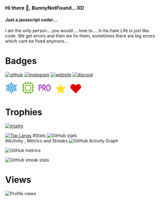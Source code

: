 ### Hi there 👋, BunnyNotFound...XD
#### Just a javascript coder...
I am the only person....you would.... love to.....h-ha-hate
Life is just like code. We get errors and then we fix them, sometimes there are big errors which cant be fixed anymore... 

# Badges
[<img src='https://cdn.jsdelivr.net/npm/simple-icons@3.0.1/icons/github.svg' alt='github' height='40'>](https://github.com/BunnyNotFoundXD)  [<img src='https://cdn.jsdelivr.net/npm/simple-icons@3.0.1/icons/instagram.svg' alt='instagram' height='40'>](https://www.instagram.com/bunnynotfoundxd/)  [<img src='https://cdn.jsdelivr.net/npm/simple-icons@3.0.1/icons/icloud.svg' alt='website' height='40'>](notbunny.me)  [<img src='https://cdn.jsdelivr.net/npm/simple-icons@3.0.1/icons/discord.svg' alt='discord' height='40'>](NotBunnyXD#8010)  

<a href='https://archiveprogram.github.com/'><img src='https://raw.githubusercontent.com/acervenky/animated-github-badges/master/assets/acbadge.gif' width='40' height='40'></a> <a href='https://docs.github.com/en/developers'><img src='https://raw.githubusercontent.com/acervenky/animated-github-badges/master/assets/devbadge.gif' width='40' height='40'></a> <a href='https://github.com/pricing'><img src='https://raw.githubusercontent.com/acervenky/animated-github-badges/master/assets/pro.gif' width='40' height='40'></a> <a href='https://stars.github.com/'><img src='https://raw.githubusercontent.com/acervenky/animated-github-badges/master/assets/starbadge.gif' width='35' height='35'></a> <a href='https://docs.github.com/en/github/supporting-the-open-source-community-with-github-sponsors'><img src='https://raw.githubusercontent.com/acervenky/animated-github-badges/master/assets/sponsorbadge.gif' width='35' height='35'></a> 
# Trophies 
[![trophy](https://github-profile-trophy.vercel.app/?username=BunnyNotFoundXD)](https://github.com/ryo-ma/github-profile-trophy)

[![Top Langs](https://github-readme-stats.vercel.app/api/top-langs/?username=BunnyNotFoundXD)](https://github.com/anuraghazra/github-readme-stats)
#Stats
![GitHub stats](https://github-readme-stats.vercel.app/api?username=BunnyNotFoundXD&show_icons=true&count_private=true)  
#Activity , Metrics and Streaks
![GitHub Activity Graph](https://activity-graph.herokuapp.com/graph?username=BunnyNotFoundXD)  

![GitHub metrics](https://metrics.lecoq.io/BunnyNotFoundXD)  

![GitHub streak stats](https://streak-stats.demolab.com/?user=BunnyNotFoundXD)  
# Views 
![Profile views](https://gpvc.arturio.dev/BunnyNotFoundXD)  
